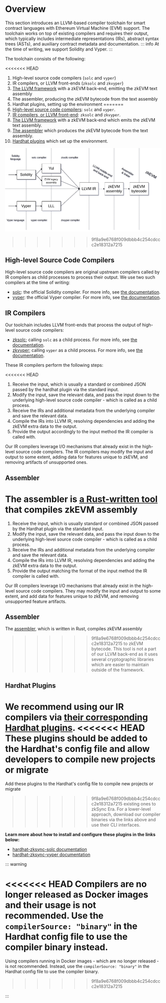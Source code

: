 # Overview

This section introduces an LLVM-based compiler toolchain for smart contract languages with Ethereum Virtual Machine
(EVM) support. The toolchain works on top of existing compilers and requires their output, which typically includes
intermediate representations (IRs), abstract syntax trees (ASTs), and auxiliary contract metadata and documentation.
::: info
At the time of writing, we support Solidity and Vyper.
:::

The toolchain consists of the following:

<<<<<<< HEAD
1. High-level source code compilers (`solc` and `vyper`)
2. IR compilers, or LLVM front-ends (`zksolc` and `zkvyper`)
3. [The LLVM framework](./llvm.md) with a zkEVM back-end, emitting the zkEVM text assembly
4. The assembler, producing the zkEVM bytecode from the text assembly
5. Hardhat plugins, setting up the environment
=======
1. [High-level source code compilers](#high-level-source-code-compilers): `solc` and `vyper`.
2. [IR compilers, or LLVM front-end](#ir-compilers): `zksolc` and `zkvyper`.
3. [The LLVM framework](./llvm.md) with a zkEVM back-end which emits the zkEVM text assembly.
4. [The assembler](#assembler) which produces the zkEVM bytecode from the text assembly.
5. [Hardhat plugins](#hardhat-plugins) which set up the environment.

![Compiler Toolchain Visualization](../../assets/images/compiler-toolchain.png "Compiler Toolchain")
>>>>>>> 9f8a9e6768f009dbbb4c254cdccc2e18312a7215

## High-level Source Code Compilers

High-level source code compilers are original upstream compilers called by IR compilers as
child processes to process their output. We use two such compilers at the time of writing:

- [solc](https://github.com/ethereum/solc-bin): the official Solidity compiler. For more info, see [the documentation](https://docs.soliditylang.org/en/latest/).
- [vyper](https://github.com/vyperlang/vyper/releases): the official Vyper compiler. For more info, see [the documentation](https://docs.vyperlang.org/en/latest/index.html).

## IR Compilers

Our toolchain includes LLVM front-ends that process the output of high-level source code compilers:

- [zksolc](https://github.com/matter-labs/zksolc-bin); calling `solc` as a child process. For more info, see [the documentation](./solidity.md).
- [zkvyper](https://github.com/matter-labs/zkvyper-bin); calling `vyper` as a child process. For more info, see [the documentation](./vyper.md).

These IR compilers perform the following steps:

<<<<<<< HEAD
1. Receive the input, which is usually a standard or combined JSON passed by the hardhat plugin via the standard input.
2. Modify the input, save the relevant data, and pass the input down to the underlying high-level source code compiler - which is called as a child process.
3. Receive the IRs and additional metadata from the underlying compiler and save the relevant data.
4. Compile the IRs into LLVM IR, resolving dependencies and adding the zkEVM extra data to the output.
5. Provide the output accordingly to the input method the IR compiler is called with.

Our IR compilers leverage I/O mechanisms that already exist in the high-level source code
compilers. The IR compilers may modify the input and output to some extent, adding data for features unique to zkEVM,
and removing artifacts of unsupported ones.

## Assembler

The assembler is [a Rust-written tool](https://github.com/matter-labs/era-zkevm-assembly) that compiles zkEVM assembly
=======
1. Receive the input, which is usually standard or combined JSON passed by the Hardhat plugin via the standard input.
2. Modify the input, save the relevant data, and pass the input down to the underlying high-level source code compiler - which is called as a child process.
3. Receive the IRs and additional metadata from the underlying compiler and save the relevant data.
4. Compile the IRs into LLVM IR, resolving dependencies and adding the zkEVM extra data to the output.
5. Provide the output matching the format of the input method the IR compiler is called with.

Our IR compilers leverage I/O mechanisms that already exist in the high-level source code
compilers. They may modify the input and output to some extent, and add data for features unique to zkEVM,
and removing unsupported feature artifacts.

## Assembler

The [assembler](https://github.com/matter-labs/era-zkevm-assembly), which is written in Rust, compiles zkEVM assembly
>>>>>>> 9f8a9e6768f009dbbb4c254cdccc2e18312a7215
to zkEVM bytecode. This tool is not a part of our LLVM back-end as it uses several cryptographic libraries which are
easier to maintain outside of the framework.

## Hardhat Plugins

We recommend using our IR compilers via [their corresponding Hardhat plugins](../../../api/hardhat/plugins.md).
<<<<<<< HEAD
These plugins should be added to the Hardhat's config file and allow developers to compile new projects or migrate
=======
Add these plugins to the Hardhat's config file to compile new projects or migrate
>>>>>>> 9f8a9e6768f009dbbb4c254cdccc2e18312a7215
existing ones to zkSync Era. For a lower-level approach, download our compiler binaries via the
links above and use their CLI interfaces.

**Learn more about how to install and configure these plugins in the links below:**

- [hardhat-zksync-solc documentation](../../../api/hardhat/hardhat-zksync-solc.md)
- [hardhat-zksync-vyper documentation](../../../api/hardhat/hardhat-zksync-vyper.md)

::: warning

<<<<<<< HEAD
Compilers are no longer released as Docker images and their usage is not recommended.
Use the `compilerSource: "binary"` in the Hardhat config file to use the compiler binary instead.
=======
Using compilers running in Docker images - which are no longer released - is not recommended.
Instead, use the `compilerSource: "binary"` in the Hardhat config file to use the compiler binary.
>>>>>>> 9f8a9e6768f009dbbb4c254cdccc2e18312a7215

:::
